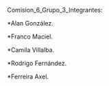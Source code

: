 Comision_6_Grupo_3_Integrantes:

*Alan González.

*Franco Maciel.

*Camila Villalba.

*Rodrigo Fernández.

*Ferreira Axel. 

